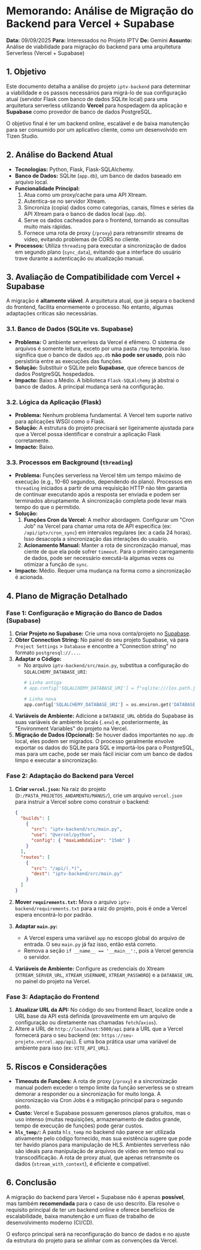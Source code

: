 # Memorando: Análise de Migração do Backend para Vercel + Supabase

**Data:** 09/09/2025
**Para:** Interessados no Projeto IPTV
**De:** Gemini
**Assunto:** Análise de viabilidade para migração do backend para uma arquitetura Serverless (Vercel + Supabase)

## 1. Objetivo

Este documento detalha a análise do projeto `iptv-backend` para determinar a viabilidade e os passos necessários para migrá-lo de sua configuração atual (servidor Flask com banco de dados SQLite local) para uma arquitetura serverless utilizando **Vercel** para hospedagem da aplicação e **Supabase** como provedor de banco de dados PostgreSQL.

O objetivo final é ter um backend online, escalável e de baixa manutenção para ser consumido por um aplicativo cliente, como um desenvolvido em Tizen Studio.

## 2. Análise do Backend Atual

- **Tecnologias:** Python, Flask, Flask-SQLAlchemy.
- **Banco de Dados:** SQLite (`app.db`), um banco de dados baseado em arquivo local.
- **Funcionalidade Principal:**
    1.  Atua como um proxy/cache para uma API Xtream.
    2.  Autentica-se no servidor Xtream.
    3.  Sincroniza (copia) dados como categorias, canais, filmes e séries da API Xtream para o banco de dados local (`app.db`).
    4.  Serve os dados cacheados para o frontend, tornando as consultas muito mais rápidas.
    5.  Fornece uma rota de proxy (`/proxy`) para retransmitir streams de vídeo, evitando problemas de CORS no cliente.
- **Processos:** Utiliza `threading` para executar a sincronização de dados em segundo plano (`sync_data`), evitando que a interface do usuário trave durante a autenticação ou atualização manual.

## 3. Avaliação de Compatibilidade com Vercel + Supabase

A migração é **altamente viável**. A arquitetura atual, que já separa o backend do frontend, facilita enormemente o processo. No entanto, algumas adaptações críticas são necessárias.

### 3.1. Banco de Dados (SQLite vs. Supabase)

- **Problema:** O ambiente serverless da Vercel é efêmero. O sistema de arquivos é somente leitura, exceto por uma pasta `/tmp` temporária. Isso significa que o banco de dados `app.db` **não pode ser usado**, pois não persistiria entre as execuções das funções.
- **Solução:** Substituir o SQLite pelo **Supabase**, que oferece bancos de dados PostgreSQL hospedados.
- **Impacto:** Baixo a Médio. A biblioteca `Flask-SQLAlchemy` já abstrai o banco de dados. A principal mudança será na configuração.

### 3.2. Lógica da Aplicação (Flask)

- **Problema:** Nenhum problema fundamental. A Vercel tem suporte nativo para aplicações WSGI como o Flask.
- **Solução:** A estrutura do projeto precisará ser ligeiramente ajustada para que a Vercel possa identificar e construir a aplicação Flask corretamente.
- **Impacto:** Baixo.

### 3.3. Processos em Background (`threading`)

- **Problema:** Funções serverless na Vercel têm um tempo máximo de execução (e.g., 10-60 segundos, dependendo do plano). Processos em `threading` iniciados a partir de uma requisição HTTP não têm garantia de continuar executando após a resposta ser enviada e podem ser terminados abruptamente. A sincronização completa pode levar mais tempo do que o permitido.
- **Solução:**
    1.  **Funções Cron da Vercel:** A melhor abordagem. Configurar um "Cron Job" na Vercel para chamar uma rota de API específica (ex: `/api/iptv/cron_sync`) em intervalos regulares (ex: a cada 24 horas). Isso desacopla a sincronização das interações do usuário.
    2.  **Acionamento Manual:** Manter a rota de sincronização manual, mas ciente de que ela pode sofrer `timeout`. Para o primeiro carregamento de dados, pode ser necessário executá-la algumas vezes ou otimizar a função de `sync`.
- **Impacto:** Médio. Requer uma mudança na forma como a sincronização é acionada.

## 4. Plano de Migração Detalhado

### Fase 1: Configuração e Migração do Banco de Dados (Supabase)

1.  **Criar Projeto no Supabase:** Crie uma nova conta/projeto no [Supabase](https://supabase.com/).
2.  **Obter Connection String:** No painel do seu projeto Supabase, vá para `Project Settings` > `Database` e encontre a "Connection string" no formato `postgresql://...`.
3.  **Adaptar o Código:**
    - No arquivo `iptv-backend/src/main.py`, substitua a configuração do `SQLALCHEMY_DATABASE_URI`:
      ```python
      # Linha antiga
      # app.config['SQLALCHEMY_DATABASE_URI'] = f"sqlite:///{os.path.join(os.path.dirname(__file__), 'database', 'app.db')}"

      # Linha nova
      app.config['SQLALCHEMY_DATABASE_URI'] = os.environ.get('DATABASE_URL')
      ```
4.  **Variáveis de Ambiente:** Adicione a `DATABASE_URL` obtida do Supabase às suas variáveis de ambiente locais (`.env`) e, posteriormente, às "Environment Variables" do projeto na Vercel.
5.  **Migração de Dados (Opcional):** Se houver dados importantes no `app.db` local, eles podem ser migrados. O processo geralmente envolve exportar os dados do SQLite para SQL e importá-los para o PostgreSQL, mas para um cache, pode ser mais fácil iniciar com um banco de dados limpo e executar a sincronização.

### Fase 2: Adaptação do Backend para Vercel

1.  **Criar `vercel.json`:** Na raiz do projeto (`D:/PASTA_PROJETOS_ANDAMENTO/MANUS/`), crie um arquivo `vercel.json` para instruir a Vercel sobre como construir o backend:

    ```json
    {
      "builds": [
        {
          "src": "iptv-backend/src/main.py",
          "use": "@vercel/python",
          "config": { "maxLambdaSize": "15mb" }
        }
      ],
      "routes": [
        {
          "src": "/api/(.*)",
          "dest": "iptv-backend/src/main.py"
        }
      ]
    }
    ```

2.  **Mover `requirements.txt`:** Mova o arquivo `iptv-backend/requirements.txt` para a raiz do projeto, pois é onde a Vercel espera encontrá-lo por padrão.

3.  **Adaptar `main.py`:**
    - A Vercel espera uma variável `app` no escopo global do arquivo de entrada. O seu `main.py` já faz isso, então está correto.
    - Remova a seção `if __name__ == '__main__':`, pois a Vercel gerencia o servidor.

4.  **Variáveis de Ambiente:** Configure as credenciais do Xtream (`XTREAM_SERVER_URL`, `XTREAM_USERNAME`, `XTREAM_PASSWORD`) e a `DATABASE_URL` no painel do projeto na Vercel.

### Fase 3: Adaptação do Frontend

1.  **Atualizar URL da API:** No código do seu frontend React, localize onde a URL base da API está definida (provavelmente em um arquivo de configuração ou diretamente nas chamadas `fetch`/`axios`).
2.  Altere a URL de `http://localhost:5000/api` para a URL que a Vercel fornecerá para o seu backend (ex: `https://seu-projeto.vercel.app/api`). É uma boa prática usar uma variável de ambiente para isso (ex: `VITE_API_URL`).

## 5. Riscos e Considerações

- **Timeouts de Funções:** A rota de proxy (`/proxy`) e a sincronização manual podem exceder o tempo limite da função serverless se o stream demorar a responder ou a sincronização for muito longa. A sincronização via Cron Jobs é a mitigação principal para o segundo ponto.
- **Custo:** Vercel e Supabase possuem generosos planos gratuitos, mas o uso intenso (muitas requisições, armazenamento de dados grande, tempo de execução de funções) pode gerar custos.
- **`hls_temp/`:** A pasta `hls_temp` no backend não parece ser utilizada ativamente pelo código fornecido, mas sua existência sugere que pode ter havido planos para manipulação de HLS. Ambientes serverless não são ideais para manipulação de arquivos de vídeo em tempo real ou transcodificação. A rota de proxy atual, que apenas retransmite os dados (`stream_with_context`), é eficiente e compatível.

## 6. Conclusão

A migração do backend para Vercel + Supabase não é apenas **possível**, mas também **recomendada** para o caso de uso descrito. Ela resolve o requisito principal de ter um backend online e oferece benefícios de escalabilidade, baixa manutenção e um fluxo de trabalho de desenvolvimento moderno (CI/CD).

O esforço principal será na reconfiguração do banco de dados e no ajuste da estrutura do projeto para se alinhar com as convenções da Vercel.
